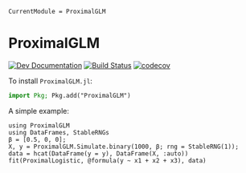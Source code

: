 ```@meta
CurrentModule = ProximalGLM
```

# ProximalGLM


[![Dev Documentation](https://img.shields.io/badge/docs-dev-blue.svg)](https://aaronpeikert.github.io/ProximalGLM.jl/dev/)
[![Build Status](https://github.com/aaronpeikert/ProximalGLM.jl/actions/workflows/CI.yml/badge.svg?branch=main)](https://github.com/aaronpeikert/ProximalGLM.jl/actions/workflows/CI.yml?query=branch%3Amain)
[![codecov](https://codecov.io/github/aaronpeikert/ProximalGLM.jl/branch/main/graph/badge.svg?token=vaFzKCJIG7)](https://codecov.io/github/aaronpeikert/ProximalGLM.jl)

To install `ProximalGLM.jl`:

```julia
import Pkg; Pkg.add("ProximalGLM")
```

A simple example:

```@example
using ProximalGLM
using DataFrames, StableRNGs
β = [0.5, 0, 0];
X, y = ProximalGLM.Simulate.binary(1000, β; rng = StableRNG(1));
data = hcat(DataFrame(y = y), DataFrame(X, :auto))
fit(ProximalLogistic, @formula(y ~ x1 + x2 + x3), data)
```
